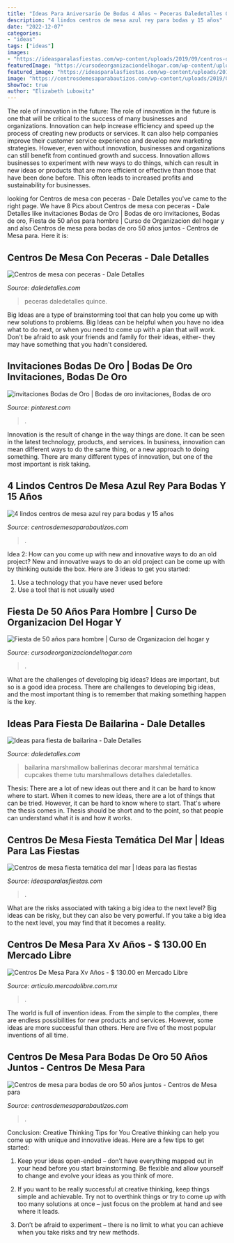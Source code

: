 ```yaml
---
title: "Ideas Para Aniversario De Bodas 4 Años ~ Peceras Daledetalles Quince"
description: "4 lindos centros de mesa azul rey para bodas y 15 años"
date: "2022-12-07"
categories:
- "ideas"
tags: ["ideas"]
images:
- "https://ideasparalasfiestas.com/wp-content/uploads/2019/09/centros-de-mesa-fiesta-tematica-del-mar-2.jpg"
featuredImage: "https://cursodeorganizaciondelhogar.com/wp-content/uploads/2016/09/Fiesta-de-50-años-para-hombre-2.jpg"
featured_image: "https://ideasparalasfiestas.com/wp-content/uploads/2019/09/centros-de-mesa-fiesta-tematica-del-mar-2.jpg"
image: "https://centrosdemesaparabautizos.com/wp-content/uploads/2019/02/centros-de-mesa-para-bodas-de-oro-sencillos-1.jpg"
ShowToc: true
author: "Elizabeth Lubowitz"
---
```



The role of innovation in the future:
The role of innovation in the future is one that will be critical to the success of many businesses and organizations. Innovation can help increase efficiency and speed up the process of creating new products or services. It can also help companies improve their customer service experience and develop new marketing strategies.
However, even without innovation, businesses and organizations can still benefit from continued growth and success. Innovation allows businesses to experiment with new ways to do things, which can result in new ideas or products that are more efficient or effective than those that have been done before. This often leads to increased profits and sustainability for businesses.

	

		
looking for Centros de mesa con peceras - Dale Detalles you've came to the right page. We have 8 Pics about Centros de mesa con peceras - Dale Detalles like invitaciones Bodas de Oro | Bodas de oro invitaciones, Bodas de oro, Fiesta de 50 años para hombre | Curso de Organizacion del hogar y and also Centros de mesa para bodas de oro 50 años juntos - Centros de Mesa para. Here it is:
		
    
## Centros De Mesa Con Peceras - Dale Detalles

<img loading=lazy src="https://i2.wp.com/www.daledetalles.com/wp-content/uploads/2016/04/centro-de-mesa-con-peceras15.jpg?resize=530%2C707" onerror="this.onerror=null;this.src='https://tse2.mm.bing.net/th?id=OIP.Fd_YLGwuZ_w1Be-9lzLMBQHaJ4&amp;pid=15.1';" alt="Centros de mesa con peceras - Dale Detalles">

_Source: daledetalles.com_

>peceras daledetalles quince. 

	

Big Ideas are a type of brainstorming tool that can help you come up with new solutions to problems. Big Ideas can be helpful when you have no idea what to do next, or when you need to come up with a plan that will work. Don't be afraid to ask your friends and family for their ideas, either- they may have something that you hadn't considered.

    
## Invitaciones Bodas De Oro | Bodas De Oro Invitaciones, Bodas De Oro

<img loading=lazy src="https://i.pinimg.com/736x/41/af/0b/41af0b8551a646982a862623a105adfa.jpg" onerror="this.onerror=null;this.src='https://tse3.mm.bing.net/th?id=OIP.K_k0Mg-LeDPkVRim5mFKPQHaF3&amp;pid=15.1';" alt="invitaciones Bodas de Oro | Bodas de oro invitaciones, Bodas de oro">

_Source: pinterest.com_

>. 

	

Innovation is the result of change in the way things are done. It can be seen in the latest technology, products, and services. In business, innovation can mean different ways to do the same thing, or a new approach to doing something. There are many different types of innovation, but one of the most important is risk taking.

    
## 4 Lindos Centros De Mesa Azul Rey Para Bodas Y 15 Años

<img loading=lazy src="https://centrosdemesaparabautizos.com/wp-content/uploads/2020/12/centros-de-mesa-azul-rey-para-bodas.jpg" onerror="this.onerror=null;this.src='https://tse3.mm.bing.net/th?id=OIP.FPHbTtGPlso4xuzudP2zPwAAAA&amp;pid=15.1';" alt="4 lindos centros de mesa azul rey para bodas y 15 años">

_Source: centrosdemesaparabautizos.com_

>. 

	

Idea 2: How can you come up with new and innovative ways to do an old project?
New and innovative ways to do an old project can be come up with by thinking outside the box. Here are 3 ideas to get you started: 
1. Use a technology that you have never used before 
2. Use a tool that is not usually used 

    
## Fiesta De 50 Años Para Hombre | Curso De Organizacion Del Hogar Y

<img loading=lazy src="https://cursodeorganizaciondelhogar.com/wp-content/uploads/2016/09/Fiesta-de-50-años-para-hombre-2.jpg" onerror="this.onerror=null;this.src='https://tse1.mm.bing.net/th?id=OIP.hILRyk7DaAsMWsUYSSogcAHaFj&amp;pid=15.1';" alt="Fiesta de 50 años para hombre | Curso de Organizacion del hogar y">

_Source: cursodeorganizaciondelhogar.com_

>. 

	

What are the challenges of developing big ideas?
Ideas are important, but so is a good idea process. There are challenges to developing big ideas, and the most important thing is to remember that making something happen is the key.

    
## Ideas Para Fiesta De Bailarina - Dale Detalles

<img loading=lazy src="https://i1.wp.com/www.daledetalles.com/wp-content/uploads/2016/02/ballet12.jpg" onerror="this.onerror=null;this.src='https://tse4.mm.bing.net/th?id=OIP.OdBEAnR6zNRiQ8JApr4imwHaI5&amp;pid=15.1';" alt="Ideas para fiesta de bailarina - Dale Detalles">

_Source: daledetalles.com_

>bailarina marshmallow ballerinas decorar marshmal temática cupcakes theme tutu marshmallows detalhes daledetalles. 

	

Thesis: There are a lot of new ideas out there and it can be hard to know where to start.
When it comes to new ideas, there are a lot of things that can be tried. However, it can be hard to know where to start. That's where the thesis comes in. Thesis should be short and to the point, so that people can understand what it is and how it works.

    
## Centros De Mesa Fiesta Temática Del Mar | Ideas Para Las Fiestas

<img loading=lazy src="https://ideasparalasfiestas.com/wp-content/uploads/2019/09/centros-de-mesa-fiesta-tematica-del-mar-2.jpg" onerror="this.onerror=null;this.src='https://tse3.mm.bing.net/th?id=OIP.X-F8YxTt16el1EmpMHrnPQHaLH&amp;pid=15.1';" alt="Centros de mesa fiesta temática del mar | Ideas para las fiestas">

_Source: ideasparalasfiestas.com_

>. 

	

What are the risks associated with taking a big idea to the next level?
Big ideas can be risky, but they can also be very powerful. If you take a big idea to the next level, you may find that it becomes a reality.

    
## Centros De Mesa Para Xv Años - $ 130.00 En Mercado Libre

<img loading=lazy src="https://http2.mlstatic.com/centros-mesa-para-D_NQ_NP_340501-MLM20328429672_062015-F.jpg" onerror="this.onerror=null;this.src='https://tse3.mm.bing.net/th?id=OIP.tvsIHLsuIZRR3adLx85-mQHaJ4&amp;pid=15.1';" alt="Centros De Mesa Para Xv Años - $ 130.00 en Mercado Libre">

_Source: articulo.mercadolibre.com.mx_

>. 

	

The world is full of invention ideas. From the simple to the complex, there are endless possibilities for new products and services. However, some ideas are more successful than others. Here are five of the most popular inventions of all time.

    
## Centros De Mesa Para Bodas De Oro 50 Años Juntos - Centros De Mesa Para

<img loading=lazy src="https://centrosdemesaparabautizos.com/wp-content/uploads/2019/02/centros-de-mesa-para-bodas-de-oro-sencillos-1.jpg" onerror="this.onerror=null;this.src='https://tse4.mm.bing.net/th?id=OIP.3QjwxzfPwkI3mTKGK0UNwAAAAA&amp;pid=15.1';" alt="Centros de mesa para bodas de oro 50 años juntos - Centros de Mesa para">

_Source: centrosdemesaparabautizos.com_

>. 

	

Conclusion: Creative Thinking Tips for You
Creative thinking can help you come up with unique and innovative ideas. Here are a few tips to get started:
1. Keep your ideas open-ended – don’t have everything mapped out in your head before you start brainstorming. Be flexible and allow yourself to change and evolve your ideas as you think of more.

2. If you want to be really successful at creative thinking, keep things simple and achievable. Try not to overthink things or try to come up with too many solutions at once – just focus on the problem at hand and see where it leads.

3. Don’t be afraid to experiment – there is no limit to what you can achieve when you take risks and try new methods.

